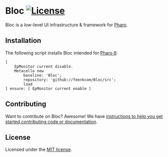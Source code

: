 # Bloc [![License](https://img.shields.io/github/license/feenkcom/Bloc.svg?style=flat-square)][license]

Bloc is a low-level UI infrastructure & framework for [Pharo](http://pharo.org/).

## Installation

The following script installs Bloc intended for [Pharo 8](https://pharo.org/download):<br>

```smalltalk
[
    EpMonitor current disable.
    Metacello new
        baseline: 'Bloc';
        repository: 'github://feenkcom/Bloc/src';
        load
] ensure: [ EpMonitor current enable ]
```

## Contributing

Want to contribute on Bloc? Awesome!
We have [instructions to help you get started contributing code or documentation][contributing].

## License

Licensed under the [MIT license][license].

[license]: ./LICENSE
[contributing]: ./CONTRIBUTING.md

